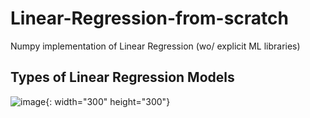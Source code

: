 # Linear-Regression-from-scratch
Numpy implementation of Linear Regression (wo/ explicit ML libraries)

## Types of Linear Regression Models <br>
![image](https://user-images.githubusercontent.com/69974410/189885005-74813441-2d2f-4619-8809-d77ead702ea9.png){: width="300" height="300"}
